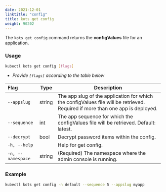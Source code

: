 ```yaml
---
date: 2021-12-01
linktitle: "config"
title: kots get config
weight: 90202
---
```


The `kots get config` command returns the **configValues** file for an application.

### Usage

```bash
kubectl kots get config [flags]
```

- _Provide `[flags]` according to the table below_

| Flag              | Type   | Description                                                                                       |
| :---------------- | ------ |---------------------------------------------------------------------------------------------------|
| `--appslug`       | string | The app slug of the application for which the configValues file will be retrieved. Required if more than one app is deployed. |
| `--sequence`      | int    | The app sequence for which the configValues file will be retrieved. Default: latest.                       |
| `--decrypt`       | bool   | Decrypt password items within the config.                                                          |
| `-h, --help`      |        | Help for get config.                                                                               |
| `-n, --namespace` | string | (Required) The namespace where the admin console is running.                                 |

### Example

```bash
kubectl kots get config -n default --sequence 5 --appslug myapp
```
